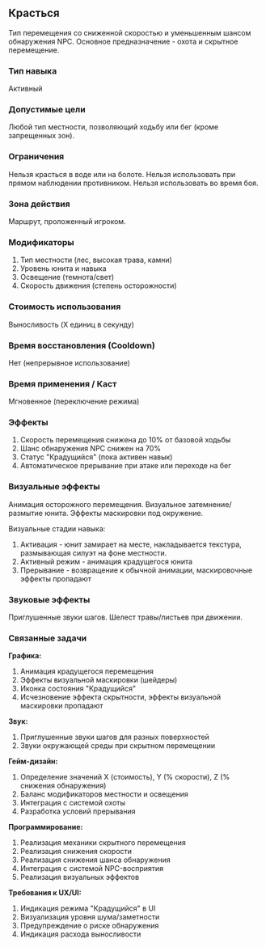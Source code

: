 ## Красться

Тип перемещения со сниженной скоростью и уменьшенным шансом обнаружения NPC. Основное предназначение - охота и скрытное перемещение.

### Тип навыка
Активный

### Допустимые цели
Любой тип местности, позволяющий ходьбу или бег (кроме запрещенных зон).

### Ограничения
Нельзя красться в воде или на болоте. Нельзя использовать при прямом наблюдении противником. Нельзя использовать во время боя.

### Зона действия
Маршрут, проложенный игроком.

### Модификаторы
1. Тип местности (лес, высокая трава, камни)
2. Уровень юнита и навыка
3. Освещение (темнота/свет)
4. Скорость движения (степень осторожности)

### Стоимость использования
Выносливость (X единиц в секунду)

### Время восстановления (Cooldown)
Нет (непрерывное использование)

### Время применения / Каст
Мгновенное (переключение режима)

### Эффекты
1. Скорость перемещения снижена до 10% от базовой ходьбы
2. Шанс обнаружения NPC снижен на 70%
3. Статус "Крадущийся" (пока активен навык)
4. Автоматическое прерывание при атаке или переходе на бег

### Визуальные эффекты
Анимация осторожного перемещения. Визуальное затемнение/размытие юнита. Эффекты маскировки под окружение.

Визуальные стадии навыка:

1. Активация - юнит замирает на месте, накладывается текстура, размывающая силуэт на фоне местности.
2. Активный режим - анимация крадущегося юнита
3. Прерывание - возвращение к обычной анимации, маскировочные эффекты пропадают

### Звуковые эффекты
Приглушенные звуки шагов. Шелест травы/листьев при движении.

### Связанные задачи

**Графика:**
1. Анимация крадущегося перемещения
2. Эффекты визуальной маскировки (шейдеры)
3. Иконка состояния "Крадущийся"
4. Исчезновение эффекта скрытности, эффекты визуальной маскировки пропадают 

**Звук:**
1. Приглушенные звуки шагов для разных поверхностей
2. Звуки окружающей среды при скрытном перемещении

**Гейм-дизайн:**
1. Определение значений X (стоимость), Y (% скорости), Z (% снижения обнаружения)
2. Баланс модификаторов местности и освещения
3. Интеграция с системой охоты
4. Разработка условий прерывания


**Программирование:**
1. Реализация механики скрытного перемещения
2. Реализация снижения скорости
3. Реализация снижения шанса обнаружения
4. Интеграция с системой NPC-восприятия
5. Реализация визуальных эффектов

**Требования к UX/UI:**
1. Индикация режима "Крадущийся" в UI
2. Визуализация уровня шума/заметности
3. Предупреждение о риске обнаружения
4. Индикация расхода выносливости